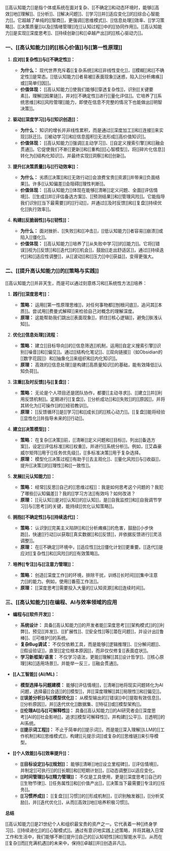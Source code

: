 [[高认知能力]]是指个体或系统在面对复杂、[[不确定]]和动态环境时，能够[[高效]]地[[理解]]、[[分析]]、[[解决问题]]、[[学习]]并[[适应变化]]的[[综合心智能力]]。它超越了单纯的[[智商]]，更强调[[思维模式]]、[[信息处理]]效率、[[学习策略]]、[[决策质量]]以及[[情绪管理]]在[[认知过程]]中的[[协同作用]]。[[高认知能力]]是实现[[深度思考]]、[[持续创新]]和[[卓越产出]]的[[核心驱动力]]。

### 一、[[高认知能力]]的[[核心价值]]与[[第一性原理]]

1.  **应对[[复杂性]]与[[不确定性]]：**
    *   **为什么：** 现代世界充斥着[[复杂系统]]和[[非线性变化]]，[[模糊]]和[[不确定性]]是常态。[[低认知能力]]者易被[[表面现象]]迷惑，陷入[[分析瘫痪]]或[[简单归因]]。
    *   **价值体现：** [[高认知能力]]使我们能够[[穿透复杂性]]，识别[[关键要素]]，理解[[因果链]]，并对[[不确定性]]进行[[量化评估]]。它培养了[[系统思维]]和[[风险管理]]能力，即使在信息不完整的情况下也能做出[[明智决策]]。

2.  **驱动[[深度学习]]与[[知识创造]]：**
    *   **为什么：** 知识的增长并非线性累积，而是通过[[深度加工]]和[[连接]]来实现[[跃迁]]。[[被动学习]]和[[信息囤积]]无法形成[[高价值知识]]。
    *   **价值体现：** [[高认知能力]]强调[[主动学习]]、[[自定义搜索引擎]]和[[融会贯通]]。它促使我们不断[[更新]]和[[重构]][[心智模型]]，将[[碎片化信息]]转化为[[结构化知识]]，并最终实现[[洞察]]和[[创新]]。

3.  **提升[[决策质量]]与[[行动效率]]：**
    *   **为什么：** 劣质[[决策]]和[[无效行动]]会浪费宝贵[[资源]]并带来[[负面结果]]。许多[[认知偏差]]会阻碍[[理性判断]]。
    *   **价值体现：** [[高认知能力]]体现在能够[[清晰]]定义问题、全面[[评估情境]]、[[生成]]并[[评估备选方案]]、[[预测结果]]和[[管理风险]]。它能指导我们识别[[当下最需要]]的[[行动]]，并通过[[及时反馈]]和[[复盘]]持续优化[[执行效率]]。

4.  **构建[[反脆弱性]]与[[韧性]]：**
    *   **为什么：** 面对挫折、[[失败]]和[[冲击]]，[[低认知能力]]者容易[[崩溃]]或陷入[[僵化]]。
    *   **价值体现：** [[高认知能力]]培养了[[从失败中学习]]的[[能力]]。它将[[错误]]视为[[反馈]]和[[迭代]]的[[机会]]，鼓励[[走出舒适区]]，通过[[持续迭代]]和[[适应性调整]]，从[[波动]]和[[压力]]中[[获益]]，变得更强大。

### 二、[[提升高认知能力]]的[[策略与实践]]

[[高认知能力]]并非天生，而是可以通过刻意练习和[[系统性方法]]培养：

1.  **践行[[深度思考]]：**
    *   **策略：** 运用[[第一性原理思维]]，对任何事物都[[刨根问底]]，追问其[[本质]]。尝试用[[费曼式解释]]来检验自己对概念的理解深度。
    *   **原理：** 这能帮助我们跳出[[表面现象]]，抓住[[核心逻辑]]，避免[[肤浅认知]]。

2.  **优化[[信息处理]]流程：**
    *   **策略：** 建立[[目标导向]]的[[信息筛选]]机制，运用[[自定义搜索引擎]]识别[[噪音]]和[[偏见]]。通过[[结构化笔记]]、[[双向链接]]（如Obsidian的[[数字花园]]）和[[抽象化]]来组织和[[内化知识]]。
    *   **原理：** 高效的[[信息处理]]是构建[[高质量知识]]的基础，能有效降低[[认知负荷]]。

3.  **注重[[及时反馈]]与[[复盘]]：**
    *   **策略：** 无论是个人项目还是团队协作，都要[[主动寻求]]、[[建立]]并[[利用反馈机制]]。定期进行[[复盘]]，[[分析成功]]和[[失败]]的[[原因]]，并将其转化为[[可操作]]的[[经验教训]]。
    *   **原理：** [[反馈循环]]是[[学习]]和[[成长]]的[[核心动力]]。[[复盘]]能将经验[[显性化]]并指导未来的[[行动]]。

4.  **建立[[决策模型]]：**
    *   **策略：** 在复杂[[决策]]前，[[清晰]]定义问题和[[目标]]，列出[[备选方案]]，设定[[评估标准]]和[[权重]]，并进行[[系统分析]]。例如，[[艾森豪威尔矩阵]]用于[[任务优先级]]，[[多标准决策]]用于复杂选择。
    *   **原理：** 模型化[[决策过程]]有助于[[去主观化]]、[[量化风险]]与[[收益]]，提升[[决策]]的[[理性]]和[[一致性]]。

5.  **发展[[元认知能力]]：**
    *   **策略：** 经常[[反思]]自己的[[思维过程]]：我是如何思考这个问题的？我犯了哪些[[认知偏差]]？我的[[学习方法]]有效吗？如何改进？
    *   **原理：** [[元认知]]是对[[认知]]的[[认知]]，是[[自我监控]]和[[自我调节学习]]与[[思考]]的关键，能持续[[优化认知策略]]。

6.  **拥抱[[不确定性]]与[[持续迭代]]：**
    *   **策略：** 认识到[[完美主义陷阱]]和[[分析瘫痪]]的危害，鼓励[[小步快跑]]，快速[[行动]]以获取[[真实数据]]和[[反馈]]，并依据反馈进行[[灵活调整]]。
    *   **原理：** 在[[不确定]]环境中，[[适应性]]比[[僵化计划]]更重要。[[迭代]]是应对[[复杂性]]和[[风险]]的[[有效策略]]。

7.  **培养[[专注]]与[[注意力管理]]：**
    *   **策略：** 创造[[深度工作]]的环境，排除干扰，训练[[长时间]][[集中注意力]]的能力。例如，使用[[番茄工作法]]。
    *   **原理：** [[深度思考]]需要投入大量的[[认知资源]]和[[连续时间]]。

### 三、[[高认知能力]]在编程、AI与效率领域的应用

*   **编程与[[软件开发]]：**
    *   **系统设计：** 具备[[高认知能力]]的开发者能[[深度思考]][[架构模式]]的[[利弊]]，预见[[并发]]、[[扩展性]]、[[安全性]]等[[潜在问题]]，并设计出[[鲁棒]]、[[可维护]]的系统。
    *   **复杂Bug调试：** 不仅仅依赖工具，而是能够[[逻辑推理]]、[[分解问题]]、[[假设验证]]，直至[[定位根本原因]]，而非仅仅修复[[表面症状]]。
    *   **学习新框架/语言：** 不仅学习语法，更能[[理解]]其[[设计哲学]]、[[核心原理]]和[[适用场景]]，并能举一反三，[[融会贯通]]。

*   **[[人工智能]] (AI/ML)：**
    *   **模型选择与问题建模：** 能够[[评估情境]]，[[清晰]]地将现实问题转化为AI问题，选择最[[合适]]的[[模型]]，并[[深度理解]]其[[局限性]]和[[偏见]]。
    *   **[[误差分析]]与[[模型优化]]：** 从模型输出的[[错误]]中[[提取有效信息]]，[[分析原因]]，并[[迭代优化]]数据集、[[特征]]或[[模型架构]]。
    *   **[[伦理AI]]与[[可解释性]]：** 具备[[高认知能力]]的AI研究者会[[深度思考]]AI的[[社会影响]]，追求[[模型可解释性]]，并构建[[公平]]、[[透明]]的AI系统。
    *   **[[提示词工程]]：** 不止于简单的[[提示词]]，而是能[[深入理解]]LLM的[[工作机制]]和[[思维模式]]，构建[[元提示词]]或复杂的[[思维链]]来引导模型。

*   **[[个人效能]]与[[效率提升]]：**
    *   **[[目标设定]]与[[规划]]：** 能够[[清晰]]地[[设立里程碑]]，[[评估情境]]，并制定[[可执行]]的[[长期]]和[[短期计划]]，[[动态调整]]以适应变化。
    *   **[[时间管理]]与[[精力管理]]：** 不仅是工具使用，更是[[深度思考]]自己的[[生物节律]]、[[任务属性]]和[[价值产出]]，[[决策当下最需要]]专注的[[任务]]。
    *   **[[习惯养成]]：** [[复盘]][[习惯]]的[[形成机制]]，[[识别触发器]]，[[分析奖励]]，并[[迭代优化]]，从而[[高效]]地[[培养积极习惯]]。

**总结**

[[高认知能力]]是21世纪个人和组织最宝贵的资产之一。它代表着一种[[终身学习]]、[[持续进化]]的[[心智模式]]。通过有意识地实践上述策略，并将其融入日常工作和生活中，我们能够不断[[提升]]自己的[[认知韧性]]和[[智能水平]]，从而在[[复杂]]而[[充满机遇]]的未来中，保持[[卓越]]并[[创造非凡]]。